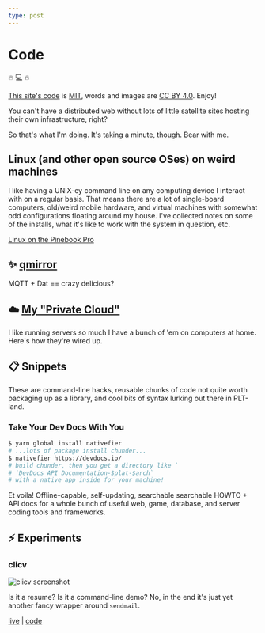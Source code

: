 ```yaml
---
type: post
---
```

# Code

:fire: :computer: :fire:

[This site's code](https://github.com/rcoder/blog-mirror) is [MIT](https://opensource.org/licenses/MIT), words and images are [CC BY 4.0](http://creativecommons.org/licenses/by/4.0/). Enjoy!

You can't have a distributed web without lots of little satellite sites hosting their own infrastructure, right?

So that's what I'm doing. It's taking a minute, though. Bear with me.

## Linux (and other open source OSes) on weird machines

I like having a UNIX-ey command line on any computing device I interact with on a regular basis. That means there are a lot of single-board computers, old/weird mobile hardware, and virtual machines with somewhat odd configurations floating around my house. I've collected notes on some of the installs, what it's like to work with the system in question, etc.

[Linux on the Pinebook Pro](pbp.md)

## :sparkles: [qmirror](qmirror.md)

MQTT + Dat == crazy delicious?

## :cloud: [My "Private Cloud"](private-cloud.md)

I like running servers so much I have a bunch of 'em on computers at home. Here's how they're wired up.

## :clipboard: Snippets

These are command-line hacks, reusable chunks of code not quite worth packaging up as a library, and cool bits of syntax lurking out there in PLT-land.

### Take Your Dev Docs With You

```sh
$ yarn global install nativefier
# ...lots of package install chunder...
$ nativefier https://devdocs.io/
# build chunder, then you get a directory like `
# `DevDocs API Documentation-$plat-$arch`
# with a native app inside for your machine!
```

Et voila! Offline-capable, self-updating, searchable searchable HOWTO + API docs for a whole bunch of useful web, game, database, and server coding tools and frameworks.

## :zap: Experiments

### clicv

![clicv screenshot](/images/clicv.png)

Is it a resume? Is it a command-line demo? No, in the end it's just yet another fancy wrapper around `sendmail`.

[live](http://cv.bc8.org/) | [code](https://github.com/rcoder/clicv)
